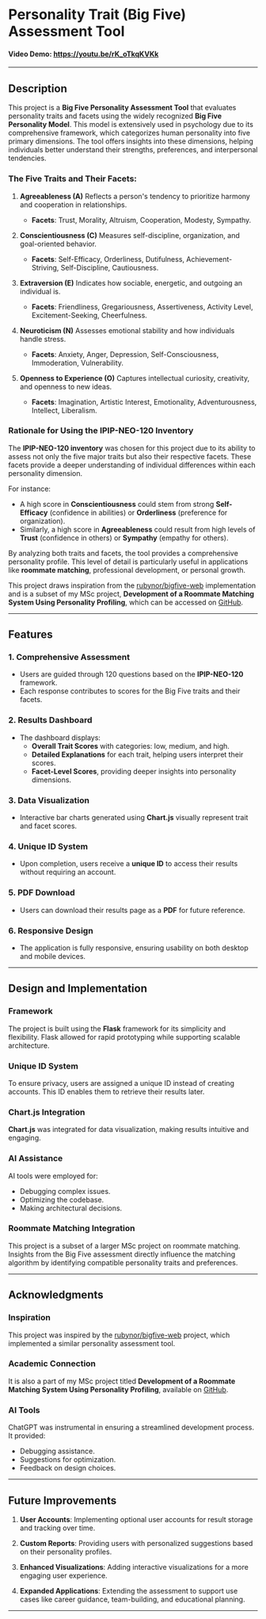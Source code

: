 # Personality Trait (Big Five) Assessment Tool
#### Video Demo:  https://youtu.be/rK_oTkqKVKk

---

## Description

This project is a **Big Five Personality Assessment Tool** that evaluates personality traits and facets using the widely recognized **Big Five Personality Model**. This model is extensively used in psychology due to its comprehensive framework, which categorizes human personality into five primary dimensions. The tool offers insights into these dimensions, helping individuals better understand their strengths, preferences, and interpersonal tendencies.

### The Five Traits and Their Facets:

1. **Agreeableness (A)**
   Reflects a person's tendency to prioritize harmony and cooperation in relationships.
   - **Facets**: Trust, Morality, Altruism, Cooperation, Modesty, Sympathy.

2. **Conscientiousness (C)**
   Measures self-discipline, organization, and goal-oriented behavior.
   - **Facets**: Self-Efficacy, Orderliness, Dutifulness, Achievement-Striving, Self-Discipline, Cautiousness.

3. **Extraversion (E)**
   Indicates how sociable, energetic, and outgoing an individual is.
   - **Facets**: Friendliness, Gregariousness, Assertiveness, Activity Level, Excitement-Seeking, Cheerfulness.

4. **Neuroticism (N)**
   Assesses emotional stability and how individuals handle stress.
   - **Facets**: Anxiety, Anger, Depression, Self-Consciousness, Immoderation, Vulnerability.

5. **Openness to Experience (O)**
   Captures intellectual curiosity, creativity, and openness to new ideas.
   - **Facets**: Imagination, Artistic Interest, Emotionality, Adventurousness, Intellect, Liberalism.

### Rationale for Using the IPIP-NEO-120 Inventory

The **IPIP-NEO-120 inventory** was chosen for this project due to its ability to assess not only the five major traits but also their respective facets. These facets provide a deeper understanding of individual differences within each personality dimension.

For instance:
- A high score in **Conscientiousness** could stem from strong **Self-Efficacy** (confidence in abilities) or **Orderliness** (preference for organization).
- Similarly, a high score in **Agreeableness** could result from high levels of **Trust** (confidence in others) or **Sympathy** (empathy for others).

By analyzing both traits and facets, the tool provides a comprehensive personality profile. This level of detail is particularly useful in applications like **roommate matching**, professional development, or personal growth.

This project draws inspiration from the [rubynor/bigfive-web](https://github.com/rubynor/bigfive-web) implementation and is a subset of my MSc project, **Development of a Roommate Matching System Using Personality Profiling**, which can be accessed on [GitHub](https://github.com/BamjosAdeniyi/roommate-matching-system).

---

## Features

### 1. Comprehensive Assessment
- Users are guided through 120 questions based on the **IPIP-NEO-120** framework.
- Each response contributes to scores for the Big Five traits and their facets.

### 2. Results Dashboard
- The dashboard displays:
  - **Overall Trait Scores** with categories: low, medium, and high.
  - **Detailed Explanations** for each trait, helping users interpret their scores.
  - **Facet-Level Scores**, providing deeper insights into personality dimensions.

### 3. Data Visualization
- Interactive bar charts generated using **Chart.js** visually represent trait and facet scores.

### 4. Unique ID System
- Upon completion, users receive a **unique ID** to access their results without requiring an account.

### 5. PDF Download
- Users can download their results page as a **PDF** for future reference.

### 6. Responsive Design
- The application is fully responsive, ensuring usability on both desktop and mobile devices.

---

## Design and Implementation

### Framework
The project is built using the **Flask** framework for its simplicity and flexibility. Flask allowed for rapid prototyping while supporting scalable architecture.

### Unique ID System
To ensure privacy, users are assigned a unique ID instead of creating accounts. This ID enables them to retrieve their results later.

### Chart.js Integration
**Chart.js** was integrated for data visualization, making results intuitive and engaging.

### AI Assistance
AI tools were employed for:
- Debugging complex issues.
- Optimizing the codebase.
- Making architectural decisions.

### Roommate Matching Integration
This project is a subset of a larger MSc project on roommate matching. Insights from the Big Five assessment directly influence the matching algorithm by identifying compatible personality traits and preferences.

---

## Acknowledgments

### Inspiration
This project was inspired by the [rubynor/bigfive-web](https://github.com/rubynor/bigfive-web) project, which implemented a similar personality assessment tool.

### Academic Connection
It is also a part of my MSc project titled **Development of a Roommate Matching System Using Personality Profiling**, available on [GitHub](https://github.com/BamjosAdeniyi/roommate-matching-system).

### AI Tools
ChatGPT was instrumental in ensuring a streamlined development process. It provided:
- Debugging assistance.
- Suggestions for optimization.
- Feedback on design choices.

---

## Future Improvements

1. **User Accounts**:
   Implementing optional user accounts for result storage and tracking over time.

2. **Custom Reports**:
   Providing users with personalized suggestions based on their personality profiles.

3. **Enhanced Visualizations**:
   Adding interactive visualizations for a more engaging user experience.

4. **Expanded Applications**:
   Extending the assessment to support use cases like career guidance, team-building, and educational planning.

---
